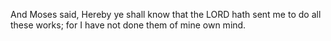 And Moses said, Hereby ye shall know that the LORD hath sent me to do all these works; for I have not done them of mine own mind.
